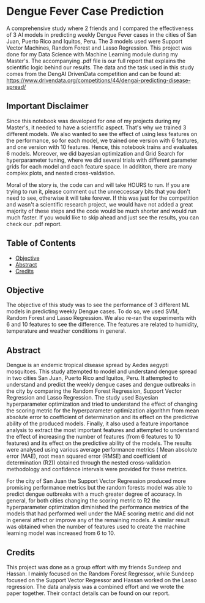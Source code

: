 
# Dengue Fever Case Prediction

A comprehensive study where 2 friends and I compared the effectiveness of 3 AI models in predicting weekly Dengue Fever cases in the cities of San Juan, Puerto Rico and Iquitos, Peru. The 3 models used were Support Vector Machines, Random Forest and Lasso Regression. This project was done for my Data Science with Machine Learning module during my Master's. The accompanying .pdf file is our full report that explains the scientific logic behind our results. The data and the task used in this study comes from the DengAI DrivenData competition and can be found at: https://www.drivendata.org/competitions/44/dengai-predicting-disease-spread/
## Important Disclaimer

Since this notebook was developed for one of my projects during my Master's, it needed to have a scientific aspect. That's why we trained 3 different models. We also wanted to see the effect of using less features on the performance, so for each model, we trained one version with 6 features, and one version with 10 features. Hence, this notebook trains and evaluates 6 models. Moreover, we did bayesian optimization and Grid Search for hyperparameter tuning, where we did several trials with different parameter grids for each model and each feature space. In addititon, there are many complex plots, and nested cross-valdation. 

Moral of the story is, the code can and will take HOURS to run. If you are trying to run it, please comment out the unneccessary bits that you don't need to see, otherwise it will take forever. If this was just for the competition and wasn't a scientific research project, we would have not added a great majority of these steps and the code would be much shorter and would run much faster. If you would like to skip ahead and just see the results, you can check our .pdf report.

## Table of Contents

- [Objective](#objective)
- [Abstract](#abstract)
- [Credits](#credits)

## Objective

The objective of this study was to see the performance of 3 different ML models in predicting weekly Dengue cases. To do so, we used SVM, Random Forest and Lasso Regression. We also re-ran the experiments with 6 and 10 features to see the difference. The features are related to humidity, temperature and weather conditions in general. 
## Abstract

Dengue is an endemic tropical disease spread by Aedes aegypti mosquitoes. This study attempted to model and understand dengue spread in two cities San Juan, Puerto Rico and Iquitos, Peru. It attempted to understand and predict the weekly dengue cases and dengue outbreaks in the city by comparing the Random Forest Regression, Support Vector Regression and Lasso Regression. The study used Bayesian hyperparameter optimization and tried to understand the effect of changing the scoring metric for the hyperparameter optimization algorithm from mean absolute error to coefficient of determination and its effect on the predictive ability of the produced models. Finally, it also used a feature importance analysis to extract the most important features and attempted to understand the effect of increasing the number of features (from 6 features to 10 features) and its effect on the predictive ability of the models. The results were analysed using various average performance metrics ( Mean absolute error (MAE), root mean squared error (RMSE) and coefficient of determination (R2)) obtained through the nested cross-validation methodology and confidence intervals were provided for these metrics. 

For the city of San Juan the Support Vector Regression produced more promising performance metrics but the random forests model was able to predict dengue outbreaks with a much greater degree of accuracy. In general, for both cities changing the scoring metric to R2 the hyperparameter optimization diminished the performance metrics of the models that had performed well under the MAE scoring metric and did not in general affect or improve any of the remaining models. A similar result was obtained when the number of features used to create the machine learning model was increased from 6 to 10.
## Credits

This project was done as a group effort with my friends Sundeep and Hassan. I mainly focused on the Random Forest Regressor, while Sundeep focused on the Support Vector Regressor and Hassan worked on the Lasso regression. The data analysis was a combined effort and we wrote the paper together. Their contact details can be found on our report.
